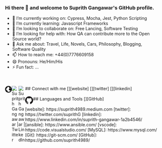 ### Hi there 👋 and welcome to Suprith Gangawar's GitHub profile.

- 🔭 I’m currently working on: Cypress, Mocha, Jest, Python Scripting
- 🌱 I’m currently learning: Javascript Frameworks
- 👯 I’m looking to collaborate on: Free Lancing, Software Testing
- 🤔 I’m looking for help with: How QA can contribute more to the Open Source world?
- 💬 Ask me about: Travel, Life, Novels, Cars, Philosophy, Blogging, Software Quality
- 📫 How to reach me: +44(0)7776609158
- 😄 Pronouns: He/Him/His
- ⚡ Fun fact: ...

<br />
<br />
## Connect with me
[<img align="left" alt="https://suprith4989.github.io/" width="22px" src="https://raw.githubusercontent.com/iconic/open-iconic/master/svg/globe.svg" />][website]
[<img align="left" alt="Suprith Gangawar | Twitter" width="22px" src="https://cdn.jsdelivr.net/npm/simple-icons@v3/icons/twitter.svg" />][twitter]
[<img align="left" alt="Suprith Gangawar | LinkedIn" width="22px" src="https://cdn.jsdelivr.net/npm/simple-icons@v3/icons/linkedin.svg" />][linkedin]

<br />
<br />
## Languages and Tools
[<img align="left" alt="GitHub" width="26px" src="https://raw.githubusercontent.com/github/explore/78df643247d429f6cc873026c0622819ad797942/topics/github/github.png" />][GitHub]

<br />
<br />
[website]: https://suprith4989.medium.com
[twitter]: https://twitter.com/suprithG
[linkedin]: https://www.linkedin.com/in/suprith-gangawar-1a2b4546/
[ansible]: https://www.ansible.com/
[vscode]: https://code.visualstudio.com/
[MySQL]: https://www.mysql.com/
[Git]: https://git-scm.com/
[GitHub]: https://github.com/suprith4989/
